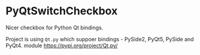 # PyQtSwitchCheckbox
Nicer checkbox for Python Qt bindings.

Project is using `Qt.py` which suppoer bindings - PySide2, PyQt5, PySide and PyQt4. module https://pypi.org/project/Qt.py/
